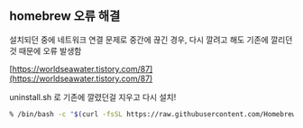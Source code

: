 ## homebrew 오류 해결

설치되던 중에 네트워크 연결 문제로 중간에 끊긴 경우, 다시 깔려고 해도 기존에 깔리던 것 때문에 오류 발생함

[https://worldseawater.tistory.com/87](https://worldseawater.tistory.com/87)

uninstall.sh 로 기존에 깔렸던걸 지우고 다시 설치! 

```bash
% /bin/bash -c "$(curl -fsSL https://raw.githubusercontent.com/Homebrew/install/master/uninstall.sh)"
```